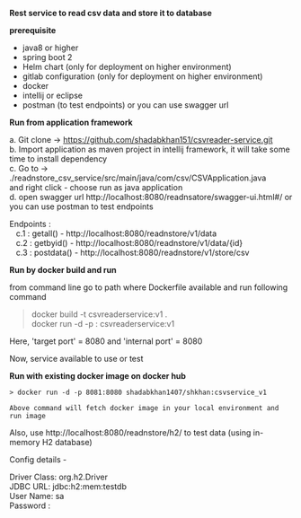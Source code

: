 **Rest service to read csv data and store it to database**

**prerequisite**

- java8 or higher
- spring boot 2
- Helm chart (only for deployment on higher environment)
- gitlab configuration (only for deployment on higher environment)
- docker
- intellij or eclipse
- postman (to test endpoints) or you can use swagger url


**Run from application framework**
 
 a. Git clone -> https://github.com/shadabkhan151/csvreader-service.git <br/>
 b. Import application as maven project in intellij framework, it will take some time to install dependency <br/>
 c. Go to -> ./readnstore_csv_service/src/main/java/com/csv/CSVApplication.java <br/> and right click - choose run as java application <br/>
 d. open swagger url http://localhost:8080/readnsatore/swagger-ui.html#/ or you can use postman to test endpoints <br/>
 
 Endpoints : <br/>
     &nbsp;&nbsp;&nbsp;c.1 :  getall()   - http://localhost:8080/readnstore/v1/data <br/>
     &nbsp;&nbsp;&nbsp;c.2 :  getbyid()  - http://localhost:8080/readnstore/v1/data/{id} <br/>
     &nbsp;&nbsp;&nbsp;c.3 :  postdata() - http://localhost:8080/readnstore/v1/store/csv <br/>
 
 
 
 **Run by docker build and run**
 
 from command line go to path where Dockerfile available and run following command <br/>
 
   > docker build -t csvreaderservice:v1 . <br/>
   > docker run -d -p <target port>:<internal port> csvreaderservice:v1 <br/>
   
   Here, 'target port' = 8080 and 'internal port' = 8080
   
   Now, service available to use or test
   
   
 **Run with existing docker image on docker hub**
    
    > docker run -d -p 8081:8080 shadabkhan1407/shkhan:csvservice_v1
    
    Above command will fetch docker image in your local environment and run image
    
    
 Also, use http://localhost:8080/readnstore/h2/ to test data (using in-memory H2 database)

 Config details - 
 
 Driver Class:	org.h2.Driver <br/>
 JDBC URL: jdbc:h2:mem:testdb  <br/>
 User Name: sa  <br/>
 Password : <empty>  <br/>
    
